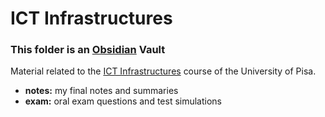 # ICT Infrastructures

### This folder is an [Obsidian](https://obsidian.md/) Vault

Material related to the [ICT Infrastructures](http://compass2.di.unipi.it/didattica/wif18/share/corsi/corso.asp?id=4618&cds=wif18&anno=2017)
course of the University of Pisa.

- **notes:** my final notes and summaries
- **exam:** oral exam questions and test simulations
